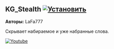## KG_Stealth [![Установить](http://s43.radikal.ru/i101/1406/15/25aa0cc99cf2.png)](https://github.com/SSSanya/KgScripts/raw/master/scripts/KG_Stealth.user.js)
**Авторы:** LaFa777

Скрывает набираемое и уже набранные слова.

[![Youtube](http://img.youtube.com/vi/JQ-Y46nn1eg/0.jpg)](http://www.youtube.com/watch?v=JQ-Y46nn1eg "")
